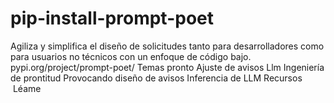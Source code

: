 # pip-install-prompt-poet
Agiliza y simplifica el diseño de solicitudes tanto para desarrolladores como para usuarios no técnicos con un enfoque de código bajo.  pypi.org/project/prompt-poet/  Temas  pronto Ajuste de avisos Llm Ingeniería de prontitud Provocando diseño de avisos Inferencia de LLM  Recursos   Léame

